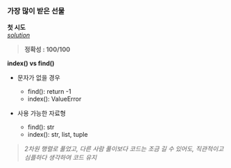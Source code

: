 ### 가장 많이 받은 선물
**첫 시도**  
[*solution*](https://github.com/All4Nothing/Coding-Test/2024_KAKAO_WINTER_INTERNSHIP/가장_많이_받은_선물/solution1.py)

> **정확성 : 100/100**

**index() vs find()**  
- 문자가 없을 경우  
    - find(): return -1  
    - index(): ValueError  

- 사용 가능한 자료형
    - find(): str  
    - index(): str, list, tuple  
  

> *2차원 행렬로 풀었고, 다른 사람 풀이보다 코드는 조금 길 수 있어도, 직관적이고 심플하다 생각하여 코드 유지*